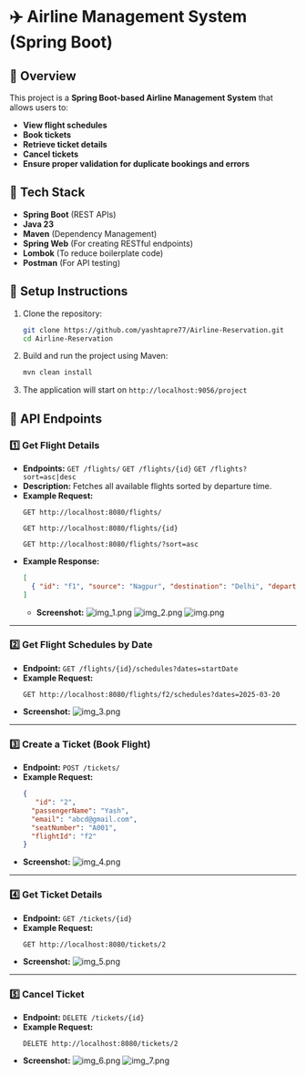 # ✈️ Airline Management System (Spring Boot)

## 📌 Overview
This project is a **Spring Boot-based Airline Management System** that allows users to:
- **View flight schedules**
- **Book tickets**
- **Retrieve ticket details**
- **Cancel tickets**
- **Ensure proper validation for duplicate bookings and errors**

## 🚀 Tech Stack
- **Spring Boot** (REST APIs)
- **Java 23**
- **Maven** (Dependency Management)
- **Spring Web** (For creating RESTful endpoints)
- **Lombok** (To reduce boilerplate code)
- **Postman** (For API testing)

## 🔧 Setup Instructions
1. Clone the repository:
   ```sh
   git clone https://github.com/yashtapre77/Airline-Reservation.git
   cd Airline-Reservation
   ```
2. Build and run the project using Maven:
   ```sh
   mvn clean install
   ```
3. The application will start on `http://localhost:9056/project`

## 📌 API Endpoints

### 1️⃣ **Get Flight Details**
- **Endpoints:** `GET /flights/`
  `GET /flights/{id}` `GET /flights?sort=asc|desc`
- **Description:** Fetches all available flights sorted by departure time.
- **Example Request:**
  ```http
  GET http://localhost:8080/flights/
  ```
   ```http
  GET http://localhost:8080/flights/{id}
  ```
   ```http
  GET http://localhost:8080/flights/?sort=asc
  ```
- **Example Response:**
  ```json
  [
    { "id": "f1", "source": "Nagpur", "destination": "Delhi", "departureTime": "2025-03-20T10:00:00" }
  ]
  ```
  - **Screenshot:**
    ![img_1.png](.github/images/img_1.png)
    ![img_2.png](.github/images/img_2.png)
    ![img.png](.github/images/img.png)

---

### 2️⃣ **Get Flight Schedules by Date**
- **Endpoint:** `GET /flights/{id}/schedules?dates=startDate`
- **Example Request:**
  ```http
  GET http://localhost:8080/flights/f2/schedules?dates=2025-03-20
  ```
- **Screenshot:**
  ![img_3.png](.github/images/img_3.png)

---

### 3️⃣ **Create a Ticket (Book Flight)**
- **Endpoint:** `POST /tickets/`
- **Example Request:**
  ```json
  {
     "id": "2",
    "passengerName": "Yash",
    "email": "abcd@gmail.com",
    "seatNumber": "A001",
    "flightId": "f2"
  }
  ```
- **Screenshot:**
  ![img_4.png](.github/images/img_4.png)
---

### 4️⃣ **Get Ticket Details**
- **Endpoint:** `GET /tickets/{id}`
- **Example Request:**
  ```http
  GET http://localhost:8080/tickets/2
  ```
- **Screenshot:**
  ![img_5.png](.github/images/img_5.png)

---

### 5️⃣ **Cancel Ticket**
- **Endpoint:** `DELETE /tickets/{id}`
- **Example Request:**
  ```http
  DELETE http://localhost:8080/tickets/2
  ```
- **Screenshot:**
  ![img_6.png](.github/images/img_6.png)
  ![img_7.png](.github/images/img_7.png)




